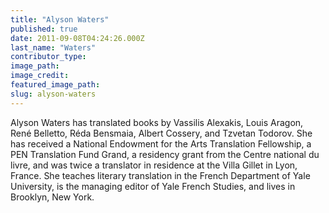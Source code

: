```yaml
---
title: "Alyson Waters"
published: true
date: 2011-09-08T04:24:26.000Z
last_name: "Waters"
contributor_type:
image_path:
image_credit:
featured_image_path:
slug: alyson-waters
---
```


Alyson Waters has translated books by Vassilis Alexakis, Louis Aragon, René Belletto, Réda Bensmaia, Albert Cossery, and Tzvetan Todorov. She has received a National Endowment for the Arts Translation Fellowship, a PEN Translation Fund Grand, a residency grant from the Centre national du livre, and was twice a translator in residence at the Villa Gillet in Lyon, France. She teaches literary translation in the French Department of Yale University, is the managing editor of Yale French Studies, and lives in Brooklyn, New York.

